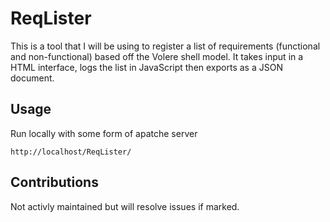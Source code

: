 # ReqLister
This is a tool that I will be using to register a list of requirements (functional and non-functional) based off the Volere shell model. It takes input in a HTML interface, logs the list in JavaScript then exports as a JSON document.

## Usage 
Run locally with some form of apatche server 

```
http://localhost/ReqLister/
```

## Contributions

Not activly maintained but will resolve issues if marked.

